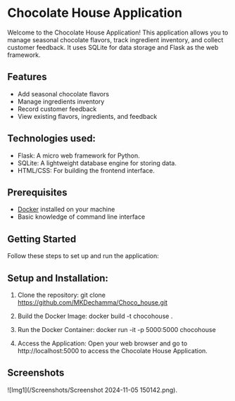 # Chocolate House Application

Welcome to the Chocolate House Application! This application allows you to manage seasonal chocolate flavors, track ingredient inventory, and collect customer feedback. It uses SQLite for data storage and Flask as the web framework.

## Features

- Add seasonal chocolate flavors
- Manage ingredients inventory
- Record customer feedback
- View existing flavors, ingredients, and feedback

## Technologies used:
- Flask: A micro web framework for Python.
- SQLite: A lightweight database engine for storing data.
- HTML/CSS: For building the frontend interface.

## Prerequisites

- [Docker](https://www.docker.com/get-started) installed on your machine
- Basic knowledge of command line interface

## Getting Started

Follow these steps to set up and run the application:


## Setup and Installation:
1. Clone the repository:
   git clone https://github.com/MKDechamma/Choco_house.git

2. Build the Docker Image:
   docker build -t chocohouse .

3. Run the Docker Container:
    docker run -it -p 5000:5000 chocohouse
    
4. Access the Application:
   Open your web browser and go to http://localhost:5000 to access the Chocolate House Application.


## Screenshots
![Img1](/Screenshots/Screenshot 2024-11-05 150142.png).
